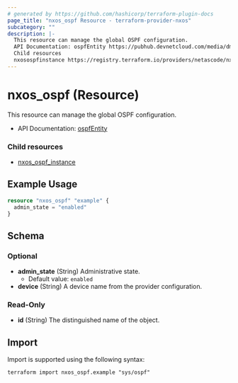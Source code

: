 ```yaml
---
# generated by https://github.com/hashicorp/terraform-plugin-docs
page_title: "nxos_ospf Resource - terraform-provider-nxos"
subcategory: ""
description: |-
  This resource can manage the global OSPF configuration.
  API Documentation: ospfEntity https://pubhub.devnetcloud.com/media/dme-docs-10-2-2/docs/Routing%20and%20Forwarding/ospf:Entity/
  Child resources
  nxosospfinstance https://registry.terraform.io/providers/netascode/nxos/latest/docs/resources/ospf_instance
---
```


# nxos_ospf (Resource)

This resource can manage the global OSPF configuration.

- API Documentation: [ospfEntity](https://pubhub.devnetcloud.com/media/dme-docs-10-2-2/docs/Routing%20and%20Forwarding/ospf:Entity/)

### Child resources

- [nxos_ospf_instance](https://registry.terraform.io/providers/netascode/nxos/latest/docs/resources/ospf_instance)

## Example Usage

```terraform
resource "nxos_ospf" "example" {
  admin_state = "enabled"
}
```

<!-- schema generated by tfplugindocs -->
## Schema

### Optional

- **admin_state** (String) Administrative state.
  - Default value: `enabled`
- **device** (String) A device name from the provider configuration.

### Read-Only

- **id** (String) The distinguished name of the object.

## Import

Import is supported using the following syntax:

```shell
terraform import nxos_ospf.example "sys/ospf"
```

